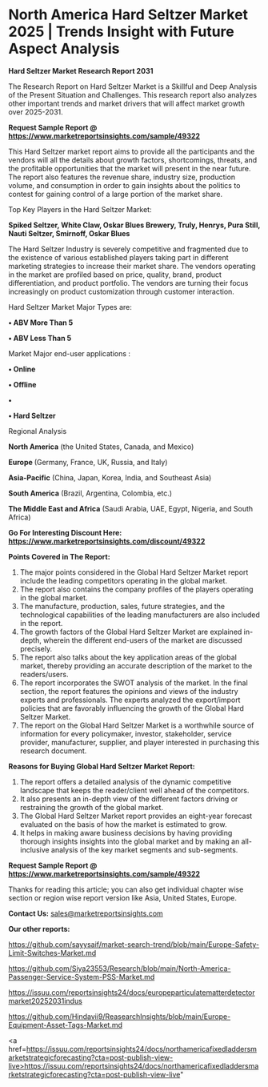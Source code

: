 # North America Hard Seltzer Market 2025 | Trends Insight with Future Aspect Analysis

<strong>Hard Seltzer Market Research Report 2031</strong>

The Research Report on Hard Seltzer Market is a Skillful and Deep Analysis of the Present Situation and Challenges. This research report also analyzes other important trends and market drivers that will affect market growth over 2025-2031.

<strong>Request Sample Report @ <a href=https://www.marketreportsinsights.com/sample/49322>https://www.marketreportsinsights.com/sample/49322</a></strong>

This Hard Seltzer market report aims to provide all the participants and the vendors will all the details about growth factors, shortcomings, threats, and the profitable opportunities that the market will present in the near future. The report also features the revenue share, industry size, production volume, and consumption in order to gain insights about the politics to contest for gaining control of a large portion of the market share.

Top Key Players in the Hard Seltzer Market:

<strong>Spiked Seltzer, White Claw, Oskar Blues Brewery, Truly, Henrys, Pura Still, Nauti Seltzer, Smirnoff, Oskar Blues</strong>

The Hard Seltzer Industry is severely competitive and fragmented due to the existence of various established players taking part in different marketing strategies to increase their market share. The vendors operating in the market are profiled based on price, quality, brand, product differentiation, and product portfolio. The vendors are turning their focus increasingly on product customization through customer interaction.

Hard Seltzer Market Major Types are:

<strong>•  ABV More Than 5

•  ABV Less Than 5</strong>

Market Major end-user applications :

<strong>•  Online

•  Offline

•  

•  Hard Seltzer</strong>

Regional Analysis

</u><strong><b>North America</b></strong> (the United States, Canada, and Mexico)

<strong><b>Europe </b></strong>(Germany, France, UK, Russia, and Italy)

<strong><b>Asia-Pacific</b></strong> (China, Japan, Korea, India, and Southeast Asia)

<strong><b>South America</b></strong> (Brazil, Argentina, Colombia, etc.)

<strong><b>The Middle East and Africa</b></strong> (Saudi Arabia, UAE, Egypt, Nigeria, and South Africa)

<strong>Go For Interesting Discount Here: <a href=https://www.marketreportsinsights.com/discount/49322>https://www.marketreportsinsights.com/discount/49322</a></strong>

<strong>Points Covered in The Report:</strong>
<ol>
  <li>The major points considered in the Global Hard Seltzer Market report include the leading competitors operating in the global market.</li>
  <li>The report also contains the company profiles of the players operating in the global market.</li>
  <li>The manufacture, production, sales, future strategies, and the technological capabilities of the leading manufacturers are also included in the report.</li>
  <li>The growth factors of the Global Hard Seltzer Market are explained in-depth, wherein the different end-users of the market are discussed precisely.</li>
  <li>The report also talks about the key application areas of the global market, thereby providing an accurate description of the market to the readers/users.</li>
  <li>The report incorporates the SWOT analysis of the market. In the final section, the report features the opinions and views of the industry experts and professionals. The experts analyzed the export/import policies that are favorably influencing the growth of the Global Hard Seltzer Market.</li>
  <li>The report on the Global Hard Seltzer Market is a worthwhile source of information for every policymaker, investor, stakeholder, service provider, manufacturer, supplier, and player interested in purchasing this research document.</li>
</ol>
<strong>Reasons for Buying Global Hard Seltzer Market Report:</strong>

<ol>
  <li>The report offers a detailed analysis of the dynamic competitive landscape that keeps the reader/client well ahead of the competitors.</li>
  <li>It also presents an in-depth view of the different factors driving or restraining the growth of the global market.</li>
  <li>The Global Hard Seltzer Market report provides an eight-year forecast evaluated on the basis of how the market is estimated to grow.</li>
  <li>It helps in making aware business decisions by having providing thorough insights insights into the global market and by making an all-inclusive analysis of the key market segments and sub-segments.</li>
</ol>
<strong>Request Sample Report @ <a href=https://www.marketreportsinsights.com/sample/49322>https://www.marketreportsinsights.com/sample/49322</a></strong>


Thanks for reading this article; you can also get individual chapter wise section or region wise report version like Asia, United States, Europe.

<strong>Contact Us:</strong>
sales@marketreportsinsights.com

<strong>Our other reports:</strong>

<a href=https://github.com/sayysaif/market-search-trend/blob/main/Europe-Safety-Limit-Switches-Market.md>https://github.com/sayysaif/market-search-trend/blob/main/Europe-Safety-Limit-Switches-Market.md</a>

<a href=https://github.com/Siya23553/Research/blob/main/North-America-Passenger-Service-System-PSS-Market.md>https://github.com/Siya23553/Research/blob/main/North-America-Passenger-Service-System-PSS-Market.md</a>

<a href=https://issuu.com/reportsinsights24/docs/europeparticulatematterdetectormarket20252031indus>https://issuu.com/reportsinsights24/docs/europeparticulatematterdetectormarket20252031indus</a>

<a href=https://github.com/Hindavii9/ReasearchInsights/blob/main/Europe-Equipment-Asset-Tags-Market.md>https://github.com/Hindavii9/ReasearchInsights/blob/main/Europe-Equipment-Asset-Tags-Market.md</a>

<a href=https://issuu.com/reportsinsights24/docs/northamericafixedladdersmarketstrategicforecasting?cta=post-publish-view-live>https://issuu.com/reportsinsights24/docs/northamericafixedladdersmarketstrategicforecasting?cta=post-publish-view-live</a>"
